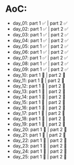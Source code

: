# AoC:
- day_01:     part 1 :white_check_mark:     | part 2 :white_check_mark:
- day_02:     part 1 :white_check_mark:     | part 2 :white_check_mark:
- day_03:     part 1 :white_check_mark:     | part 2 :white_check_mark:
- day_04:     part 1 :white_check_mark:     | part 2 :white_check_mark:
- day_05:     part 1 :white_check_mark:     | part 2 :white_check_mark:
- day_06:     part 1 :white_check_mark:     | part 2 :white_check_mark:
- day_07:     part 1 :white_check_mark:     | part 2 :white_check_mark:
- day_08:     part 1 :white_check_mark:     | part 2 :white_check_mark:
- day_09:     part 1 :white_check_mark:     | part 2 :white_check_mark:
- day_10:     part 1 :black_square_button:     | part 2 :black_square_button:
- day_11:     part 1 :black_square_button:     | part 2 :black_square_button:
- day_12:     part 1 :black_square_button:     | part 2 :black_square_button:
- day_13:     part 1 :black_square_button:     | part 2 :black_square_button:
- day_14:     part 1 :black_square_button:     | part 2 :black_square_button:
- day_15:     part 1 :black_square_button:     | part 2 :black_square_button:
- day_16:     part 1 :black_square_button:     | part 2 :black_square_button:
- day_17:     part 1 :black_square_button:     | part 2 :black_square_button:
- day_18:     part 1 :black_square_button:     | part 2 :black_square_button:
- day_19:     part 1 :black_square_button:     | part 2 :black_square_button:
- day_20:     part 1 :black_square_button:     | part 2 :black_square_button:
- day_21:     part 1 :black_square_button:     | part 2 :black_square_button:
- day_22:     part 1 :black_square_button:     | part 2 :black_square_button:
- day_23:     part 1 :black_square_button:     | part 2 :black_square_button:
- day_24:     part 1 :black_square_button:     | part 2 :black_square_button:
- day_25:     part 1 :black_square_button:     | part 2 :black_square_button:
